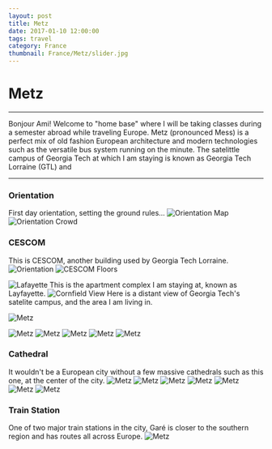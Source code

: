 ```yaml
---
layout: post
title: Metz
date: 2017-01-10 12:00:00
tags: travel
category: France
thumbnail: France/Metz/slider.jpg
---
```


# Metz

---

Bonjour Ami! Welcome to "home base" where I will be taking classes during a semester abroad while traveling Europe.
Metz (pronounced Mess) is a perfect mix of old fashion European architecture and modern technologies such as the versatile bus system running on the minute.
The satelittle campus of Georgia Tech at which I am staying is known as Georgia Tech Lorraine (GTL) and 

---

### Orientation
First day orientation, setting the ground rules...
![Orientation Map](/assets/img/travel/France/Metz/Metz-1.JPG)
![Orientation Crowd](/assets/img/travel/France/Metz/Metz-2.JPG)
<!--![Orientation More](/blog/images/France/Metz/Metz-3.JPG)-->

### CESCOM
This is CESCOM, another building used by Georgia Tech Lorraine.
![Orientation](/assets/img/travel/France/Metz/Metz-4.JPG)
![CESCOM Floors](/assets/img/travel/France/Metz/Metz-5.JPG)
<!--![CESCOM Lobby](/blog/images/France/Metz/Metz-6.JPG)-->
![Lafayette](/assets/img/travel/France/Metz/Metz-7.JPG)
This is the apartment complex I am staying at, known as Layfayette.
![Cornfield View](/assets/img/travel/France/Metz/Metz-8.JPG)
Here is a distant view of Georgia Tech's satelite campus, and the area I am living in.

<!--![Metz](/blog/images/France/Metz/Metz-9.JPG)-->
<!--![Metz](/blog/images/France/Metz/Metz-10.JPG)-->
![Metz](/assets/img/travel/France/Metz/Metz-11.JPG)
<!--![Metz](/blog/images/France/Metz/Metz-12.JPG)-->
<!--![Metz](/blog/images/France/Metz/Metz-13.JPG)-->
![Metz](/assets/img/travel/France/Metz/Metz-14.JPG)
![Metz](/assets/img/travel/France/Metz/Metz-15.JPG)
![Metz](/assets/img/travel/France/Metz/Metz-16.JPG)
![Metz](/assets/img/travel/France/Metz/Metz-17.JPG)
![Metz](/assets/img/travel/France/Metz/Metz-18.JPG)

### Cathedral
It wouldn't be a European city without a few massive cathedrals such as this one, at the center of the city.
![Metz](/assets/img/travel/France/Metz/Metz-19.JPG)
![Metz](/assets/img/travel/France/Metz/Metz-20.JPG)
![Metz](/assets/img/travel/France/Metz/Metz-21.JPG)
![Metz](/assets/img/travel/France/Metz/Metz-22.JPG)
![Metz](/assets/img/travel/France/Metz/Metz-23.JPG)
![Metz](/assets/img/travel/France/Metz/Metz-24.JPG)
![Metz](/assets/img/travel/France/Metz/Metz-25.JPG)

### Train Station
One of two major train stations in the city, Garé is closer to the southern region and has routes all across Europe.
![Metz](/assets/img/travel/France/Metz/Metz-26.JPG)

